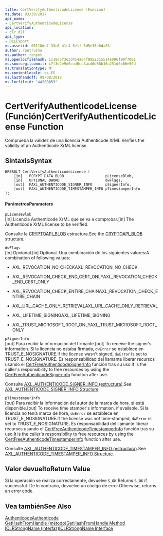 ```yaml
---
title: CertVerifyAuthenticodeLicense (Función)
ms.date: 03/30/2017
api_name:
- CertVerifyAuthenticodeLicense
api_location:
- clr.dll
api_type:
- DLLExport
ms.assetid: 00118de7-33c6-41c4-8e1f-5d5e35e0da83
author: rpetrusha
ms.author: ronpet
ms.openlocfilehash: 1c10d5f363d454a64f9052315514e896f90f7081
ms.sourcegitcommit: c7f3e2e9d6ead6cc3acd0d66b10a251d0c66e59d
ms.translationtype: MT
ms.contentlocale: es-ES
ms.lasthandoff: 09/08/2018
ms.locfileid: "44208853"
---
```

# <a name="certverifyauthenticodelicense-function"></a><span data-ttu-id="261e2-102">CertVerifyAuthenticodeLicense (Función)</span><span class="sxs-lookup"><span data-stu-id="261e2-102">CertVerifyAuthenticodeLicense Function</span></span>
<span data-ttu-id="261e2-103">Comprueba la validez de una licencia Authenticode XrML.</span><span class="sxs-lookup"><span data-stu-id="261e2-103">Verifies the validity of an Authenticode XrML license.</span></span>  
  
## <a name="syntax"></a><span data-ttu-id="261e2-104">Sintaxis</span><span class="sxs-lookup"><span data-stu-id="261e2-104">Syntax</span></span>  
  
```  
HRESULT CertVerifyAuthenticodeLicense (  
    [in]   PCRYPT_DATA_BLOB                   pLicenseBlob,  
    [in]   OPTIONAL DWORD                     dwFlags,  
    [out]  PAXL_AUTHENTICODE_SIGNER_INFO      pSignerInfo,  
    [out]  PAXL_AUTHENTICODE_TIMESTAMPER_INFO pTimestamperInfo  
);  
```  
  
#### <a name="parameters"></a><span data-ttu-id="261e2-105">Parámetros</span><span class="sxs-lookup"><span data-stu-id="261e2-105">Parameters</span></span>  
 `pLicenseBlob`  
 <span data-ttu-id="261e2-106">[in] Licencia Authenticode XrML que se va a comprobar.</span><span class="sxs-lookup"><span data-stu-id="261e2-106">[in] The Authenticode XrML license to be verified.</span></span>  
  
 <span data-ttu-id="261e2-107">Consulte la [CRYPTOAPI_BLOB](/windows/desktop/api/dpapi/ns-dpapi-_cryptoapi_blob) estructura.</span><span class="sxs-lookup"><span data-stu-id="261e2-107">See the [CRYPTOAPI_BLOB](/windows/desktop/api/dpapi/ns-dpapi-_cryptoapi_blob) structure.</span></span>  
  
 `dwFlags`  
 <span data-ttu-id="261e2-108">[in] Opcional.</span><span class="sxs-lookup"><span data-stu-id="261e2-108">[in] Optional.</span></span> <span data-ttu-id="261e2-109">Una combinación de los siguientes valores:</span><span class="sxs-lookup"><span data-stu-id="261e2-109">A combination of following values:</span></span>  
  
-   <span data-ttu-id="261e2-110">AXL_REVOCATION_NO_CHECK</span><span class="sxs-lookup"><span data-stu-id="261e2-110">AXL_REVOCATION_NO_CHECK</span></span>  
  
-   <span data-ttu-id="261e2-111">AXL_REVOCATION_CHECK_END_CERT_ONLY</span><span class="sxs-lookup"><span data-stu-id="261e2-111">AXL_REVOCATION_CHECK_END_CERT_ONLY</span></span>  
  
-   <span data-ttu-id="261e2-112">AXL_REVOCATION_CHECK_ENTIRE_CHAIN</span><span class="sxs-lookup"><span data-stu-id="261e2-112">AXL_REVOCATION_CHECK_ENTIRE_CHAIN</span></span>  
  
-   <span data-ttu-id="261e2-113">AXL_URL_CACHE_ONLY_RETRIEVAL</span><span class="sxs-lookup"><span data-stu-id="261e2-113">AXL_URL_CACHE_ONLY_RETRIEVAL</span></span>  
  
-   <span data-ttu-id="261e2-114">AXL_LIFETIME_SIGNING</span><span class="sxs-lookup"><span data-stu-id="261e2-114">AXL_LIFETIME_SIGNING</span></span>  
  
-   <span data-ttu-id="261e2-115">AXL_TRUST_MICROSOFT_ROOT_ONLY</span><span class="sxs-lookup"><span data-stu-id="261e2-115">AXL_TRUST_MICROSOFT_ROOT_ONLY</span></span>  
  
 `pSignerInfo`  
 <span data-ttu-id="261e2-116">[out] Para recibir la información del firmante.</span><span class="sxs-lookup"><span data-stu-id="261e2-116">[out] To receive the signer's information.</span></span> <span data-ttu-id="261e2-117">Si la licencia no estaba firmada, `dwError` se establece en TRUST_E_NOSIGNATURE.</span><span class="sxs-lookup"><span data-stu-id="261e2-117">If the license wasn't signed, `dwError` is set to TRUST_E_NOSIGNATURE.</span></span> <span data-ttu-id="261e2-118">Es responsabilidad del llamante liberar recursos usando el [CertFreeAuthenticodeSignerInfo](../../../../docs/framework/unmanaged-api/authenticode/certfreeauthenticodesignerinfo-function.md) función tras su uso.</span><span class="sxs-lookup"><span data-stu-id="261e2-118">It is the caller's responsibility to free resources by using the [CertFreeAuthenticodeSignerInfo](../../../../docs/framework/unmanaged-api/authenticode/certfreeauthenticodesignerinfo-function.md) function after use.</span></span>  
  
 <span data-ttu-id="261e2-119">Consulte [AXL_AUTHENTICODE_SIGNER_INFO (estructura)](../../../../docs/framework/unmanaged-api/authenticode/axl-authenticode-signer-info-structure.md).</span><span class="sxs-lookup"><span data-stu-id="261e2-119">See [AXL_AUTHENTICODE_SIGNER_INFO Structure](../../../../docs/framework/unmanaged-api/authenticode/axl-authenticode-signer-info-structure.md).</span></span>  
  
 `pTimestamperInfo`  
 <span data-ttu-id="261e2-120">[out] Para recibir la información del autor de la marca de hora, si está disponible.</span><span class="sxs-lookup"><span data-stu-id="261e2-120">[out] To receive time stamper's information, if available.</span></span> <span data-ttu-id="261e2-121">Si la licencia no tenía marca de hora, `dwError` se establece en TRUST_E_NOSIGNATURE.</span><span class="sxs-lookup"><span data-stu-id="261e2-121">If the license was not time-stamped, `dwError` is set to TRUST_E_NOSIGNATURE.</span></span> <span data-ttu-id="261e2-122">Es responsabilidad del llamante liberar recursos usando el [CertFreeAuthenticodeTimestamperInfo](../../../../docs/framework/unmanaged-api/authenticode/certfreeauthenticodetimestamperinfo-function.md) función tras su uso.</span><span class="sxs-lookup"><span data-stu-id="261e2-122">It is the caller's responsibility to free resources by using the [CertFreeAuthenticodeTimestamperInfo](../../../../docs/framework/unmanaged-api/authenticode/certfreeauthenticodetimestamperinfo-function.md) function after use.</span></span>  
  
 <span data-ttu-id="261e2-123">Consulte [AXL_AUTHENTICODE_TIMESTAMPER_INFO (estructura)](../../../../docs/framework/unmanaged-api/authenticode/axl-authenticode-timestamper-info-structure.md).</span><span class="sxs-lookup"><span data-stu-id="261e2-123">See [AXL_AUTHENTICODE_TIMESTAMPER_INFO Structure](../../../../docs/framework/unmanaged-api/authenticode/axl-authenticode-timestamper-info-structure.md).</span></span>  
  
## <a name="return-value"></a><span data-ttu-id="261e2-124">Valor devuelto</span><span class="sxs-lookup"><span data-stu-id="261e2-124">Return Value</span></span>  
 <span data-ttu-id="261e2-125">Si la operación se realiza correctamente, devuelve `S_OK`.</span><span class="sxs-lookup"><span data-stu-id="261e2-125">Returns `S_OK` if successful.</span></span> <span data-ttu-id="261e2-126">De lo contrario, devuelve un código de error.</span><span class="sxs-lookup"><span data-stu-id="261e2-126">Otherwise, returns an error code.</span></span>  
  
## <a name="see-also"></a><span data-ttu-id="261e2-127">Vea también</span><span class="sxs-lookup"><span data-stu-id="261e2-127">See Also</span></span>  
 [<span data-ttu-id="261e2-128">Authenticode</span><span class="sxs-lookup"><span data-stu-id="261e2-128">Authenticode</span></span>](../../../../docs/framework/unmanaged-api/authenticode/index.md)  
 [<span data-ttu-id="261e2-129">GetHashFromHandle (método)</span><span class="sxs-lookup"><span data-stu-id="261e2-129">GetHashFromHandle Method</span></span>](../../../../docs/framework/unmanaged-api/hosting/iclrstrongname-gethashfromhandle-method.md)  
 [<span data-ttu-id="261e2-130">ICLRStrongName (interfaz)</span><span class="sxs-lookup"><span data-stu-id="261e2-130">ICLRStrongName Interface</span></span>](../../../../docs/framework/unmanaged-api/hosting/iclrstrongname-interface.md)

